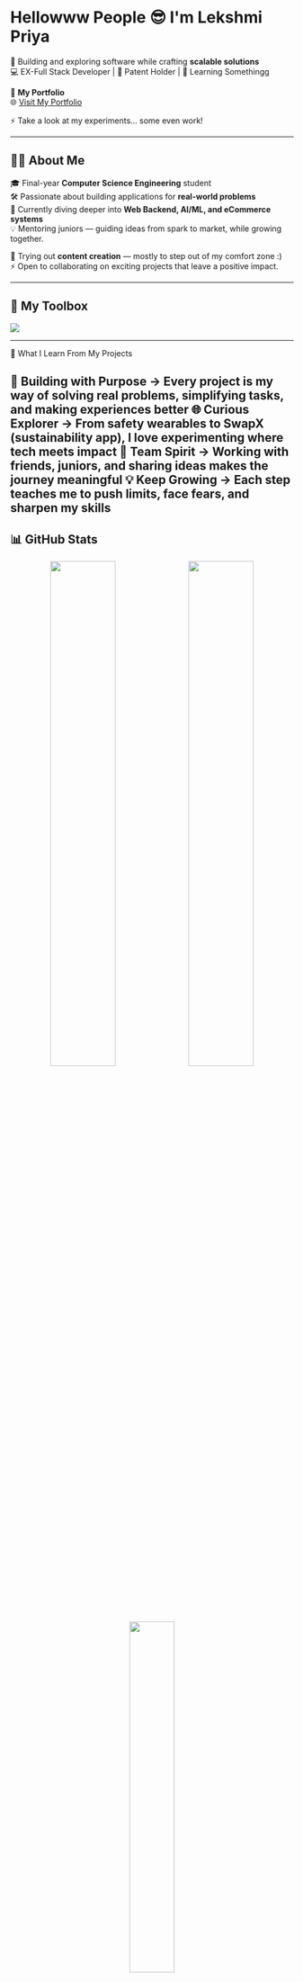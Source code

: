 # Hellowww People 😎 I'm **Lekshmi Priya**  

🚀 Building and exploring software while crafting **scalable solutions**  
💻 EX-Full Stack Developer | 📜 Patent Holder | 🎨 Learning Somethingg

🔗 **My Portfolio**  
🌐 [Visit My Portfolio](https://lekshmipriya.netlify.app/)  

⚡ Take a look at my experiments… some even work!

---

## 👩‍💻 About Me  

🎓 Final-year **Computer Science Engineering** student  
🛠️ Passionate about building applications for **real-world problems**  
🌱 Currently diving deeper into **Web Backend, AI/ML, and eCommerce systems**  
💡 Mentoring juniors — guiding ideas from spark to market, while growing together.

🎥 Trying out **content creation** — mostly to step out of my comfort zone :)  
⚡ Open to collaborating on exciting projects that leave a positive impact.

---

## 🔧 My Toolbox  
<p align="left">
  <img src="https://skillicons.dev/icons?i=html,css,js,react,nodejs,express,mongodb,tailwind,python,java,git,github,vscode,figma&perline=7" />
</p>

---
🌟 What I Learn From My Projects  

🚀 Building with Purpose → Every project is my way of solving real problems, simplifying tasks, and making experiences better
🌐 Curious Explorer → From safety wearables to SwapX (sustainability app), I love experimenting where tech meets impact
🤝 Team Spirit → Working with friends, juniors, and sharing ideas makes the journey meaningful
💡 Keep Growing → Each step teaches me to push limits, face fears, and sharpen my skills
---

## 📊 GitHub Stats  
<p align="center">
  <img src="https://github-readme-streak-stats.herokuapp.com?user=lekshmipriyaa28&theme=radical&hide_border=true" width="48%" />
  <img src="https://github-readme-stats.vercel.app/api?username=lekshmipriyaa28&show_icons=true&theme=radical&hide_border=true" width="48%" />
</p>  

<p align="center">
  <img src="https://github-readme-stats.vercel.app/api/top-langs/?username=lekshmipriyaa28&layout=compact&theme=radical&hide_border=true" width="40%" />
</p>

---

## 🌐 Let’s Connect!  
- [📩 Email](mailto:lekshmipriyaa28@gmail.com)  
- [💼 LinkedIn](https://www.linkedin.com/in/lekshmi-priya-j-s--8684382a9/)  

---

<h3 align="center">✨ Stay Hungry. Stay Foolish. ✨</h3>
